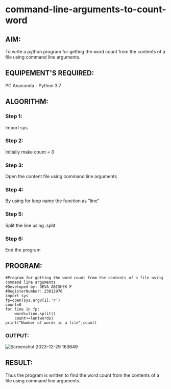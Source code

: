# command-line-arguments-to-count-word
## AIM:
To write a python program for getting the word count from the contents of a file using command line arguments.
## EQUIPEMENT'S REQUIRED: 
PC
Anaconda - Python 3.7
## ALGORITHM: 
### Step 1:
Import sys
### Step 2: 
Initially make count = 0
### Step 3: 
Open the content file using command line arguments
### Step 4:  
By using for loop name the function as "line"
### Step 5: 
Split the line using .split
### Step 6: 
End the program
## PROGRAM:
```
#Program for getting the word count from the contents of a file using command line arguments
#Developed by: DEVA ABISHEK P
#RegisterNumber: 23012976
import sys
fp=open(sys.argv[1],'r')
count=0
for line in fp:
    words=line.split()
    count+=len(words)
print("Number of words in a file",count)
```
### OUTPUT:
![Screenshot 2023-12-29 163649](https://github.com/DEVAABISHEK/command-line-arguments-to-count-word/assets/150319305/ec7b6020-b8c4-42cf-a765-dbdd6a4b897d)

## RESULT:
Thus the program is written to find the word count from the contents of a file using command line arguments.

